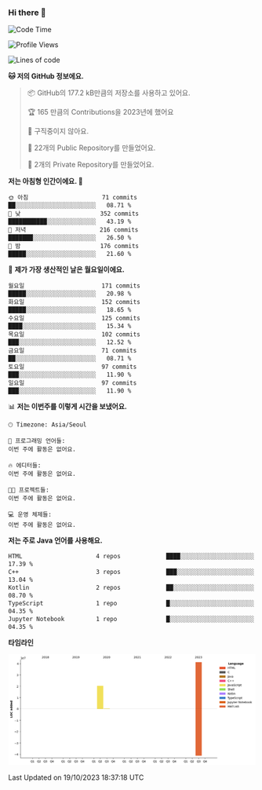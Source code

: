 ### Hi there 👋

<!--
**otm0937/otm0937** is a ✨ _special_ ✨ repository because its `README.md` (this file) appears on your GitHub profile.

Here are some ideas to get you started:

- 🔭 I’m currently working on ...
- 🌱 I’m currently learning ...
- 👯 I’m looking to collaborate on ...
- 🤔 I’m looking for help with ...
- 💬 Ask me about ...
- 📫 How to reach me: ...
- 😄 Pronouns: ...
- ⚡ Fun fact: ...
-->

  <!--START_SECTION:waka-->
![Code Time](http://img.shields.io/badge/Code%20Time-1%2C005%20hrs%2013%20mins-blue)

![Profile Views](http://img.shields.io/badge/Profile%20Views-3-blue)

![Lines of code](https://img.shields.io/badge/%EC%A0%80%EB%8A%94%20%EC%97%AC%ED%83%9C%EA%B9%8C%EC%A7%80%20-62.1%20million%20%EC%A4%84%EC%9D%98%20%EC%BD%94%EB%93%9C%EB%A5%BC%20%EC%9E%91%EC%84%B1%ED%96%88%EC%96%B4%EC%9A%94.-blue)

**🐱 저의 GitHub 정보에요.** 

> 📦 GitHub의 177.2 kB만큼의 저장소를 사용하고 있어요. 
 > 
> 🏆 165 만큼의 Contributions을 2023년에 했어요
 > 
> 🚫 구직중이지 않아요.
 > 
> 📜 22개의 Public Repository를 만들었어요. 
 > 
> 🔑 2개의 Private Repository를 만들었어요. 
 > 
**저는 아침형 인간이에요. 🐤** 

```text
🌞 아침                     71 commits          ██░░░░░░░░░░░░░░░░░░░░░░░   08.71 % 
🌆 낮　                     352 commits         ███████████░░░░░░░░░░░░░░   43.19 % 
🌃 저녁                     216 commits         ███████░░░░░░░░░░░░░░░░░░   26.50 % 
🌙 밤　                     176 commits         █████░░░░░░░░░░░░░░░░░░░░   21.60 % 
```
📅 **제가 가장 생산적인 날은 월요일이에요.** 

```text
월요일                      171 commits         █████░░░░░░░░░░░░░░░░░░░░   20.98 % 
화요일                      152 commits         █████░░░░░░░░░░░░░░░░░░░░   18.65 % 
수요일                      125 commits         ████░░░░░░░░░░░░░░░░░░░░░   15.34 % 
목요일                      102 commits         ███░░░░░░░░░░░░░░░░░░░░░░   12.52 % 
금요일                      71 commits          ██░░░░░░░░░░░░░░░░░░░░░░░   08.71 % 
토요일                      97 commits          ███░░░░░░░░░░░░░░░░░░░░░░   11.90 % 
일요일                      97 commits          ███░░░░░░░░░░░░░░░░░░░░░░   11.90 % 
```


📊 **저는 이번주를 이렇게 시간을 보냈어요.** 

```text
🕑︎ Timezone: Asia/Seoul

💬 프로그래밍 언어들: 
이번 주에 활동은 없어요.

🔥 에디터들: 
이번 주에 활동은 없어요.

🐱‍💻 프로젝트들: 
이번 주에 활동은 없어요.

💻 운영 체제들: 
이번 주에 활동은 없어요.
```

**저는 주로 Java 언어를 사용해요.** 

```text
HTML                     4 repos             ████░░░░░░░░░░░░░░░░░░░░░   17.39 % 
C++                      3 repos             ███░░░░░░░░░░░░░░░░░░░░░░   13.04 % 
Kotlin                   2 repos             ██░░░░░░░░░░░░░░░░░░░░░░░   08.70 % 
TypeScript               1 repo              █░░░░░░░░░░░░░░░░░░░░░░░░   04.35 % 
Jupyter Notebook         1 repo              █░░░░░░░░░░░░░░░░░░░░░░░░   04.35 % 
```



**타임라인**

![Lines of Code chart](https://raw.githubusercontent.com/otm0937/otm0937/main/assets/bar_graph.png)


 Last Updated on 19/10/2023 18:37:18 UTC
<!--END_SECTION:waka-->
